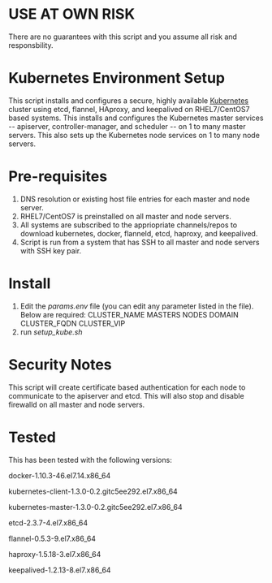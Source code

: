 # USE AT OWN RISK
There are no guarantees with this script and you assume all risk and responsbility.

# Kubernetes Environment Setup
This script installs and configures a secure, highly available <a href="http://kubernetes.io">Kubernetes</a> cluster using etcd, flannel, HAproxy, and keepalived on RHEL7/CentOS7 based systems.  This installs and configures the Kubernetes master services -- apiserver, controller-manager, and scheduler -- on 1 to many master servers.  This also sets up the Kubernetes node services on 1 to many node servers.

# Pre-requisites
1. DNS resolution or existing host file entries for each master and node server.
2. RHEL7/CentOS7 is preinstalled on all master and node servers.
3. All systems are subscribed to the appriopriate channels/repos to download kubernetes, docker, flanneld, etcd, haproxy, and keepalived.
4. Script is run from a system that has SSH to all master and node servers with SSH key pair.

# Install
1. Edit the *params.env* file (you can edit any parameter listed in the file).  Below are required:
    CLUSTER_NAME
    MASTERS
    NODES
    DOMAIN
    CLUSTER_FQDN
    CLUSTER_VIP
2. run *setup_kube.sh*   
 
 
# Security Notes
This script will create certificate based authentication for each node to communicate to the apiserver and etcd.  This will also stop and disable firewalld on all master and node servers.

# Tested
This has been tested with the following versions:

  docker-1.10.3-46.el7.14.x86_64
  
  kubernetes-client-1.3.0-0.2.gitc5ee292.el7.x86_64
  
  kubernetes-master-1.3.0-0.2.gitc5ee292.el7.x86_64
  
  etcd-2.3.7-4.el7.x86_64
  
  flannel-0.5.3-9.el7.x86_64
  
  haproxy-1.5.18-3.el7.x86_64
  
  keepalived-1.2.13-8.el7.x86_64
  
  


